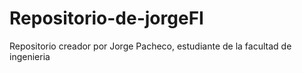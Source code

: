# Repositorio-de-jorgeFI
Repositorio creador por Jorge Pacheco, estudiante de la facultad de ingenieria 
